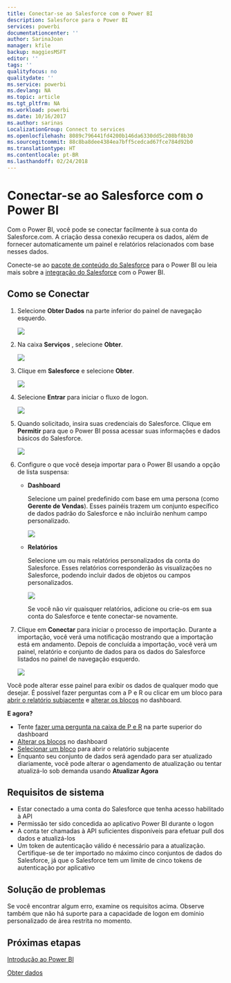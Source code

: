 ```yaml
---
title: Conectar-se ao Salesforce com o Power BI
description: Salesforce para o Power BI
services: powerbi
documentationcenter: ''
author: SarinaJoan
manager: kfile
backup: maggiesMSFT
editor: ''
tags: ''
qualityfocus: no
qualitydate: ''
ms.service: powerbi
ms.devlang: NA
ms.topic: article
ms.tgt_pltfrm: NA
ms.workload: powerbi
ms.date: 10/16/2017
ms.author: sarinas
LocalizationGroup: Connect to services
ms.openlocfilehash: 8089c796441fd4200b146da6330dd5c208bf8b30
ms.sourcegitcommit: 88c8ba8dee4384ea7bff5cedcad67fce784d92b0
ms.translationtype: HT
ms.contentlocale: pt-BR
ms.lasthandoff: 02/24/2018
---
```

# <a name="connect-to-salesforce-with-power-bi"></a>Conectar-se ao Salesforce com o Power BI
Com o Power BI, você pode se conectar facilmente à sua conta do Salesforce.com. A criação dessa conexão recupera os dados, além de fornecer automaticamente um painel e relatórios relacionados com base nesses dados.

Conecte-se ao [pacote de conteúdo do Salesforce](https://app.powerbi.com/getdata/services/salesforce) para o Power BI ou leia mais sobre a [integração do Salesforce](https://powerbi.microsoft.com/integrations/salesforce) com o Power BI.

## <a name="how-to-connect"></a>Como se Conectar
1. Selecione **Obter Dados** na parte inferior do painel de navegação esquerdo.
   
   ![](media/service-connect-to-salesforce/pbi_getdata.png) 
2. Na caixa **Serviços** , selecione **Obter**.
   
   ![](media/service-connect-to-salesforce/pbi_getservices.png) 
3. Clique em **Salesforce** e selecione **Obter**.  
   
   ![](media/service-connect-to-salesforce/salesforce.png)
4. Selecione **Entrar** para iniciar o fluxo de logon.
   
    ![](media/service-connect-to-salesforce/dialog.png)
5. Quando solicitado, insira suas credenciais do Salesforce. Clique em **Permitir** para que o Power BI possa acessar suas informações e dados básicos do Salesforce.
   
   ![](media/service-connect-to-salesforce/sf_authorize.png)
6. Configure o que você deseja importar para o Power BI usando a opção de lista suspensa:
   
   * **Dashboard**
     
     Selecione um painel predefinido com base em uma persona (como **Gerente de Vendas**). Esses painéis trazem um conjunto específico de dados padrão do Salesforce e não incluirão nenhum campo personalizado.
     
     ![](media/service-connect-to-salesforce/pbi_salesforcechooserole.png)
   * **Relatórios**
     
     Selecione um ou mais relatórios personalizados da conta do Salesforce. Esses relatórios corresponderão às visualizações no Salesforce, podendo incluir dados de objetos ou campos personalizados.
     
     ![](media/service-connect-to-salesforce/pbi_salesforcereports.png)
     
     Se você não vir quaisquer relatórios, adicione ou crie-os em sua conta do Salesforce e tente conectar-se novamente.
7. Clique em **Conectar** para iniciar o processo de importação. Durante a importação, você verá uma notificação mostrando que a importação está em andamento. Depois de concluída a importação, você verá um painel, relatório e conjunto de dados para os dados do Salesforce listados no painel de navegação esquerdo.
   
   ![](media/service-connect-to-salesforce/pbi_getdatasalesforcedash.png)

Você pode alterar esse painel para exibir os dados de qualquer modo que desejar. É possível fazer perguntas com a P e R ou clicar em um bloco para [abrir o relatório subjacente](service-dashboard-tiles.md) e [alterar os blocos](service-dashboard-edit-tile.md) no dashboard.

**E agora?**

* Tente [fazer uma pergunta na caixa de P e R](power-bi-q-and-a.md) na parte superior do dashboard
* [Alterar os blocos](service-dashboard-edit-tile.md) no dashboard
* [Selecionar um bloco](service-dashboard-tiles.md) para abrir o relatório subjacente
* Enquanto seu conjunto de dados será agendado para ser atualizado diariamente, você pode alterar o agendamento de atualização ou tentar atualizá-lo sob demanda usando **Atualizar Agora**

## <a name="system-requirements"></a>Requisitos de sistema
* Estar conectado a uma conta do Salesforce que tenha acesso habilitado à API
* Permissão ter sido concedida ao aplicativo Power BI durante o logon
* A conta ter chamadas à API suficientes disponíveis para efetuar pull dos dados e atualizá-los
* Um token de autenticação válido é necessário para a atualização. Certifique-se de ter importado no máximo cinco conjuntos de dados do Salesforce, já que o Salesforce tem um limite de cinco tokens de autenticação por aplicativo

## <a name="troubleshooting"></a>Solução de problemas
Se você encontrar algum erro, examine os requisitos acima. Observe também que não há suporte para a capacidade de logon em domínio personalizado de área restrita no momento.

## <a name="next-steps"></a>Próximas etapas
[Introdução ao Power BI](service-get-started.md)

[Obter dados](service-get-data.md)

